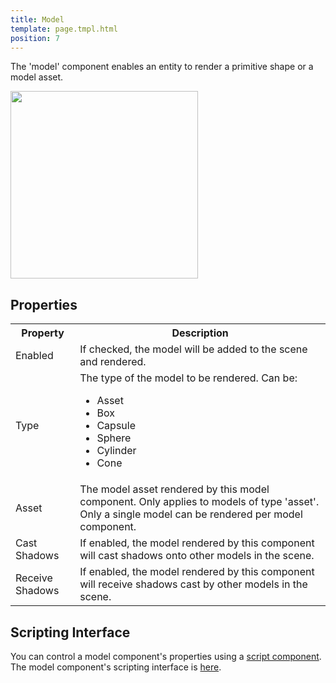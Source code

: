 ```yaml
---
title: Model
template: page.tmpl.html
position: 7
---
```


The 'model' component enables an entity to render a primitive shape or a model asset.

<img src="/images/user-manual/components/component-model.jpg" style="width: 300px" />

## Properties

<table class="table table-striped">
    <col class="property-name"></col>
    <col class="property-description"></col>
    <tr><th>Property</th><th>Description</th></tr>
    <tr><td>Enabled</td><td>If checked, the model will be added to the scene and rendered.</td></tr>
    <tr><td>Type</td><td>The type of the model to be rendered. Can be:<ul><li>Asset</li><li>Box</li><li>Capsule</li><li>Sphere</li><li>Cylinder</li><li>Cone</li></ul></td></tr>
    <tr><td>Asset</td><td>The model asset rendered by this model component. Only applies to models of type 'asset'. Only a single model can be rendered per model component.</td></tr>
    <tr><td>Cast Shadows</td><td>If enabled, the model rendered by this component will cast shadows onto other models in the scene.</td></tr>
    <tr><td>Receive Shadows</td><td>If enabled, the model rendered by this component will receive shadows cast by other models in the scene.</td></tr>
</table>

## Scripting Interface

You can control a model component's properties using a [script component][2]. The model component's scripting interface is [here][3].

[1]: /images/platform/component_model.png
[2]: /user-manual/packs/components/script
[3]: /engine/api/stable/symbols/pc.ScriptComponent.html

